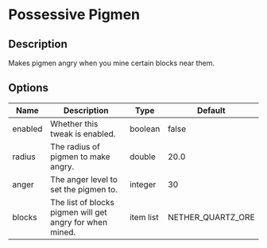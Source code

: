 # Possessive Pigmen

## Description

Makes pigmen angry when you mine certain blocks near them.

## Options

| Name    | Description                                              | Type      | Default             |
| ------- | -------------------------------------------------------- | --------- | ------------------- |
| enabled | Whether this tweak is enabled.                           | boolean   | false               |
| radius  | The radius of pigmen to make angry.                      | double    | 20.0                |
| anger   | The anger level to set the pigmen to.                    | integer   | 30                  |
| blocks  | The list of blocks pigmen will get angry for when mined. | item list | NETHER\_QUARTZ\_ORE |



